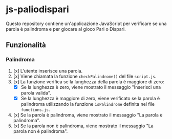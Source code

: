 # js-paliodispari

Questo repository contiene un'applicazione JavaScript per verificare se una parola è palindroma e per giocare al gioco Pari o Dispari.

## Funzionalità

### Palindroma

1. [x] L'utente inserisce una parola.
2. [x] Viene chiamata la funzione `checkPalindrome()` del file `script.js`.
3. [x] La funzione verifica se la lunghezza della parola è maggiore di zero:
   - [x] Se la lunghezza è zero, viene mostrato il messaggio "Inserisci una parola valida".
   - [x] Se la lunghezza è maggiore di zero, viene verificato se la parola è palindroma utilizzando la funzione `isPalindrome` definita nel file `functions.js`.
4. [x] Se la parola è palindroma, viene mostrato il messaggio "La parola è palindroma".
5. [x] Se la parola non è palindroma, viene mostrato il messaggio "La parola non è palindroma".